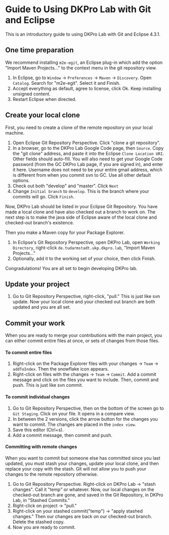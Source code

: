 # Guide to Using DKPro Lab with Git and Eclipse #



This is an introductory guide to using DKPro Lab with Git and Eclipse 4.3.1.

## One time preparation ##

We recommend installing `m2e-egit`, an Eclipse plug-in which add the option "Import Maven Projects..." to the context menu in the git repository view.

  1. In Eclipse, go to `Window` -> `Preferences` -> `Maven` -> `Discovery`.  Open `Catalog`.  Search for "m2e-egit".  Select it and Finish.
  1. Accept everything as default, agree to license, click Ok.  Keep installing unsigned content.
  1. Restart Eclipse when directed.

## Create your local clone ##

First, you need to create a clone of the remote repository on your local machine.

  1. Open Eclipse Git Repository Perspective.  Click "clone a git repository".
  1. In a browser, go to the DKPro Lab Google Code page, then `Source`.  Copy the "git clone" address, and paste it into the Eclipse `Clone Location URI`.  Other fields should auto-fill.  You will also need to get your Google Code password (from the GC DKPro Lab page, if you are signed in), and enter it here.  Username does not need to be your entire gmail address, which is different from when you commit svn to GC.  Use all other default options.
  1. Check out both "develop" and "master". Click `Next`
  1. Change `Initial branch` to `develop`.  This is the branch where your commits will go. Click `Finish`.

Now, DKPro Lab should be listed in your Eclipse Git Repository.  You have made a local clone and have also checked out a branch to work on.  The next step is to make the java side of Eclipse aware of the local clone and checked-out branch's existence.

Then you make a Maven copy for your Package Explorer.

  1. In Eclipse's Git Repository Perspective, open DKPro Lab, open `Working Directory`, right-click `de.tudarmstadt.ukp.dkpro.lab`, "Import Maven Projects..."
  1. Optionally, add it to the working set of your choice, then click Finish.

Congradulations!  You are all set to begin developing DKPro lab.

## Update your project ##

  1. Go to Git Repository Perspective, right-click, "pull."  This is just like svn update.  Now your local clone and your checked out branch are both updated and you are all set.

## Commit your work ##

When you are ready to merge your contributions with the main project, you can either commit entire files at once, or sets of changes from those files.

#### To commit entire files ####

  1. Right-click on the Package Explorer files with your changes -> `Team` -> `addToIndex`.  Then the snowflake icon appears.
  1. Right-click on files with the changes -> `Team` -> `Commit`.  Add a commit message and click on the files you want to include.  Then, commit and push.  This is just like svn commit.

#### To commit individual changes ####
  1. Go to Git Repository Perspective, then on the bottom of the screen go to `Git Staging`.  Click on your file.  It opens in a compare view.
  1. In between the 2 versions, click the arrow button for the changes you want to commit.  The changes are placed in the `index view`.
  1. Save this editor (Ctrl+s).
  1. Add a commit message, then commit and push.

#### Committing with remote changes ####

When you want to commit but someone else has committed since you last updated, you must stash your changes, update your local clone, and then replace your copy with the stash.  Git will not allow you to push your changes to the remote repository otherwise.

  1. Go to Git Repository Perspective.  Right-click on DKPro Lab -> "stash changes".  Call it "temp" or whatever.  Now, our local changes on the checked-out branch are gone, and saved in the Git Repository, in DKPro Lab, in "Stashed Commits."
  1. Right-click on project -> "pull."
  1. Right-click on your stashed commit("temp") -> "apply stashed changes."  Then our changes are back on our checked-out branch.  Delete the stashed copy.
  1. Now you are ready to commit.